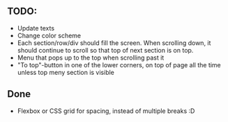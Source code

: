 ## TODO:

- Update texts
- Change color scheme
- Each section/row/div should fill the screen. When scrolling down, it should continue to scroll so that top of next section is on top.
- Menu that pops up to the top when scrolling past it
- "To top"-button in one of the lower corners, on top of page all the time unless top meny section is visible


## Done 

- Flexbox or CSS grid for spacing, instead of multiple breaks :D
